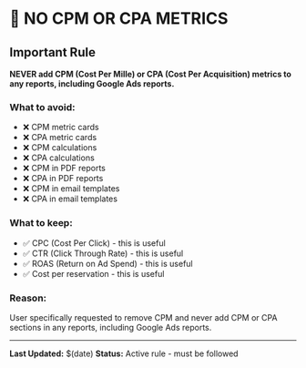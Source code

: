 # 🚫 NO CPM OR CPA METRICS

## Important Rule

**NEVER add CPM (Cost Per Mille) or CPA (Cost Per Acquisition) metrics to any reports, including Google Ads reports.**

### What to avoid:
- ❌ CPM metric cards
- ❌ CPA metric cards  
- ❌ CPM calculations
- ❌ CPA calculations
- ❌ CPM in PDF reports
- ❌ CPA in PDF reports
- ❌ CPM in email templates
- ❌ CPA in email templates

### What to keep:
- ✅ CPC (Cost Per Click) - this is useful
- ✅ CTR (Click Through Rate) - this is useful
- ✅ ROAS (Return on Ad Spend) - this is useful
- ✅ Cost per reservation - this is useful

### Reason:
User specifically requested to remove CPM and never add CPM or CPA sections in any reports, including Google Ads reports.

---
**Last Updated:** $(date)
**Status:** Active rule - must be followed
